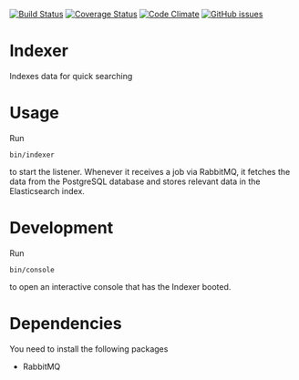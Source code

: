 [![Build Status](https://travis-ci.org/ontohub/indexer.svg?branch=master)](https://travis-ci.org/ontohub/indexer)
[![Coverage Status](https://coveralls.io/repos/github/ontohub/indexer/badge.svg?branch=master)](https://coveralls.io/github/ontohub/indexer?branch=master)
[![Code Climate](https://codeclimate.com/github/ontohub/indexer/badges/gpa.svg)](https://codeclimate.com/github/ontohub/indexer)
[![GitHub issues](https://img.shields.io/github/issues/ontohub/indexer.svg?maxAge=2592000)](https://waffle.io/ontohub/ontohub-backend?source=ontohub%2Findexer)

# Indexer
Indexes data for quick searching

# Usage
Run
```
bin/indexer
```
to start the listener.
Whenever it receives a job via RabbitMQ, it fetches the data from the PostgreSQL database and stores relevant data in the Elasticsearch index.

# Development
Run
```
bin/console
```
to open an interactive console that has the Indexer booted.

# Dependencies
You need to install the following packages
* RabbitMQ
